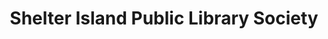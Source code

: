 ---
layout: repo
title: "Shelter Island Public Library Society"
id: 22442
permalink: repos/22442/
---